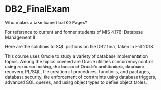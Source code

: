 # DB2_FinalExam
Who makes a take home final 60 Pages?

For reference to current and former students of MIS 4376: Database Management II 

Here are the solutions to SQL portions on the DB2 final, taken in Fall 2018.

This course uses Oracle to study a variety of database implementation topics. Among the topics covered are Oracle utilities concurrency control using resource locking, the basics of Oracle's architecture, database recovery, PL/SQL, the creation of procedures, functions, and packages, database security, the enforcement of constraints using database triggers, advanced SQL queries, and using object types to define object tables.
